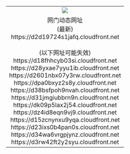 ﻿<table>
  <tr></tr>
  <tr><td colspan=2 align=center><img src="https://d2d19724s1jafq.cloudfront.net/Up/oGate.jpg" /></td></tr>
  <tr><td colspan=2 align=center>网门动态网址<br/>(最新)
<br>https://d2d19724s1jafq.cloudfront.net
<br/><br/>(以下网址可能失效)
<br>https://d18fhhcyb03si.cloudfront.net
<br>https://d28yxae7yyu1ib.cloudfront.net
<br>https://d2601nbx07y3rw.cloudfront.net
<br>https://dpa0bxyz2s8y.cloudfront.net
<br>https://d38bsfpoh9nvah.cloudfront.net
<br>https://d31jmgiubbrn9n.cloudfront.net
<br>https://dk09p5lax2j54.cloudfront.net
<br>https://dz4id8eqn9vj9.cloudfront.net
<br>https://d15zcnynxu9yqa.cloudfront.net
<br>https://d23ixs0b4pan0s.cloudfront.net
<br>https://d34wa6vrgpjynz.cloudfront.net
<br>https://d3rw42ft2y2syu.cloudfront.net
    </td>
  </tr>
</table>
